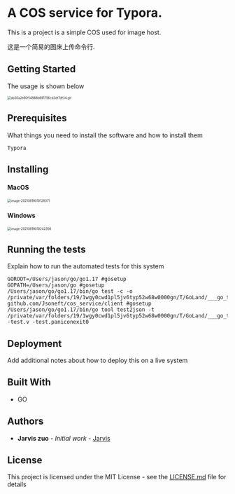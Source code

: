 
# A COS service for Typora.

This is a project is a simple COS used for image host.

这是一个简易的图床上传命令行.

## Getting Started

The usage is shown below

<img src="https://jarviszuo-tencent-img-1302316844.cos.ap-chengdu.myqcloud.com/img/markdownImg/7cdacb47f0487ec96f2cc4140a81024f.gif" alt="ab30a2e90f14888b691756cd3df7df34.gif" style="zoom:50%;" />



## Prerequisites

What things you need to install the software and how to install them

```
Typora
```

## Installing

#### MacOS

<img src="https://jarviszuo-tencent-img-1302316844.cos.ap-chengdu.myqcloud.com/img/markdownImg/a91955802fc9ea614a5cca7dbbebd154.png" alt="image-20210819010128371" style="zoom:50%;" />

#### Windows

<img src="https://jarviszuo-tencent-img-1302316844.cos.ap-chengdu.myqcloud.com/img/markdownImg/8f7a074da66deecd32fa089f039c7638.png" alt="image-20210819010242356" style="zoom:50%;" />


## Running the tests

Explain how to run the automated tests for this system

```shell
GOROOT=/Users/jason/go/go1.17 #gosetup
GOPATH=/Users/jason/go #gosetup
/Users/jason/go/go1.17/bin/go test -c -o /private/var/folders/19/1wgy0cwd1pl5jv6typ52w68w0000gn/T/GoLand/___go_test_github_com_Jsoneft_cos_service_client.test github.com/Jsoneft/cos_service/client #gosetup
/Users/jason/go/go1.17/bin/go tool test2json -t /private/var/folders/19/1wgy0cwd1pl5jv6typ52w68w0000gn/T/GoLand/___go_test_github_com_Jsoneft_cos_service_client.test -test.v -test.paniconexit0
```

## Deployment

Add additional notes about how to deploy this on a live system

## Built With

* GO

## Authors

* **Jarvis zuo** - *Initial work* - [Jarvis](https://github.com/jsoneft)

## License

This project is licensed under the MIT License - see the [LICENSE.md](LICENSE.md) file for details
